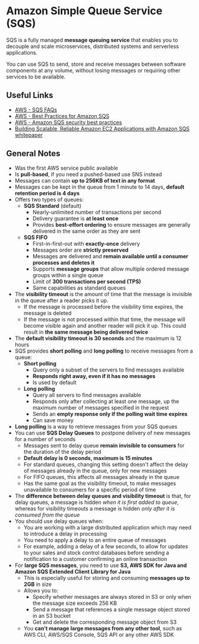 # Amazon Simple Queue Service (SQS)
SQS is a fully managed **message queuing service** that enables you to decouple and scale microservices, distributed systems and serverless applications.

You can use SQS to send, store and receive messages between software components at any volume, without losing messages or requiring other services to be available.

## Useful Links
- [AWS - SQS FAQs](https://aws.amazon.com/sqs/faqs/)
- [AWS - Best Practices for Amazon SQS](https://docs.aws.amazon.com/AWSSimpleQueueService/latest/SQSDeveloperGuide/sqs-best-practices.html)
- [AWS - Amazon SQS security best practices](https://docs.aws.amazon.com/AWSSimpleQueueService/latest/SQSDeveloperGuide/sqs-security-best-practices.html)
- [Building Scalable, Reliable Amazon EC2 Applications with Amazon SQS whitepaper](http://sqs-public-images.s3.amazonaws.com/Building_Scalabale_EC2_applications_with_SQS2.pdf)


## General Notes
- Was the first AWS service public available
- Is **pull-based**, if you need a pushed-based use SNS instead
- Messages can contain **up to 256KB of text in any format**
- Messages can be kept in the queue from 1 minute to 14 days, **default retention period is 4 days**
- Offers two types of queues:
    - **SQS Standard** (default)
        - Nearly-unlimited number of transactions per second
        - Delivery guarantee is **at least once**
        - Provides **best-effort ordering** to ensure messages are generally delivered in the same order as they are sent
    - **SQS FIFO**
        - First-in-first-out with **exactly-once** delivery
        - Messages order are **strictly preserved**
        - Messages are delivered and **remain available until a consumer processes and deletes it**
        - Supports **message groups** that allow multiple ordered message groups within a single queue
        - Limit of **300 transactions per second (TPS)**
        - Same capabilities as standard queues
- The **visibility timeout** is the amount of time that the message is invisible in the queue after a reader picks it up.
    - If the message is processed before the visibility time expires, the message is deleted
    - If the message is not processed within that time, the message will become visible again and another reader will pick it up. This could result in **the same message being delivered twice**
- The **default visibility timeout is 30 seconds** and the maximum is 12 hours
- SQS provides **short polling** and **long polling** to receive messages from a queue:
    - **Short polling**
        - Query only a subset of the servers to find messages available
        - **Responds right away, even if it has no messages**
        - Is used by default
    - **Long polling**
        - Query all servers to find messages available
        - Responds only after collecting at least one message, up the maximum number of messages specified in the request
        - Sends an **empty response only if the polling wait time expires**
        - Can save money
- **Long polling** is a way to retrieve messages from your SQS queues
- You can use **SQS Delay Queues** to postpone delivery of new messages for a number of seconds
    - Messages sent to delay queue **remain invisible to consumers** for the duration of the delay period
    - **Default delay is 0 seconds, maximum is 15 minutes**
    - For standard queues, changing this setting doesn't affect the delay of messages already in the queue, only for new messages
    - For FIFO queues, this affects all messages already in the queue
    - Has the same goal as the visibility timeout, to make messages unavailable to consumers for a specific period of time
- The **difference between delay queues and visibility timeout** is that, for delay queues, a message is hidden *when it is first added to queue*, whereas for visibility timeouts a message is hidden *only after it is consumed from the queue*
- You should use delay queues when:
    - You are working with a large distributed application which may need to introduce a delay in processing
    - You need to apply a delay to an entire queue of messages
    - For example, adding a delay of a few seconds, to allow for updates to your sales and stock control databases before sending a notification to a customer confirming an online transaction
- For **large SQS messages**, you need to use **S3, AWS SDK for Java and Amazon SQS Extended Client Library for Java**
    - This is especially useful for storing and consuming **messages up to 2GB** in size
    - Allows you to:
        - Specify whether messages are always stored in S3 or only when the message size exceeds 256 KB
        - Send a message that references a single message object stored in an S3 bucket
        - Get and delete the corresponding message object from S3
    - You **can't manage large messages from any other tool**, such as AWS CLI, AWS/SQS Console, SQS API or any other AWS SDK